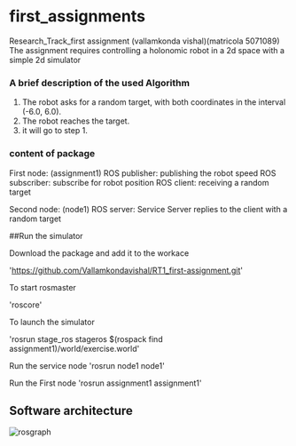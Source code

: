 # first_assignments

Research_Track_first assignment   (vallamkonda vishal)(matricola 5071089)
The assignment requires controlling a holonomic robot in a 2d space with a simple 2d simulator

### A brief description of the used Algorithm
1. The robot asks for a random target, with both coordinates in the interval (-6.0, 6.0).
2. The robot reaches the target.
3. it will go to step 1.


### content of package
First node: (assignment1)
ROS publisher: publishing the robot speed
ROS subscriber: subscribe for robot position
ROS client: receiving a random target

Second node: (node1)
ROS server: Service Server replies to the client with a random target



##Run the simulator

Download the package and add it to the workace

'https://github.com/Vallamkondavishal/RT1_first-assignment.git'

To start rosmaster

 'roscore'
 
 To launch the simulator
 
 'rosrun stage_ros stageros $(rospack find assignment1)/world/exercise.world'

Run the service node
'rosrun node1 node1'

Run the First node
'rosrun assignment1 assignment1'

## Software architecture
![rosgraph](https://user-images.githubusercontent.com/73032093/115158081-febaab00-a07b-11eb-855d-b8fdd51d1f2f.png)

